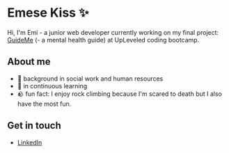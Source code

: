 # Emese Kiss ✨


Hi, I'm Emi - a junior web developer currently working on my final project: [GuideMe](https://guide-me-final.herokuapp.com/) (- a mental health guide) at UpLeveled coding bootcamp. 


## About me

- 👐 background in social work and human resources
- 🔭 in continuous learning 
- 🪨 fun fact: I enjoy rock climbing because I'm scared to death but I also have the most fun.

## Get in touch

- [LinkedIn](https://www.linkedin.com/in/emese-kiss-13849090/)

